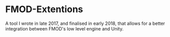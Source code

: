# FMOD-Extentions
A tool I wrote in late 2017, and finalised in early 2018, that allows for a better integration between FMOD's low level engine and Unity.
